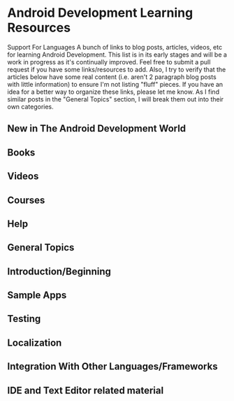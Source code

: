 Android Development Learning Resources
=============================

Support For Languages
A bunch of links to blog posts, articles, videos, etc for learning Android Development. This list is in its early stages and will be a work in progress as it's continually improved. Feel free to submit a pull request if you have some links/resources to add. Also, I try to verify that the articles below have some real content (i.e. aren't 2 paragraph blog posts with little information) to ensure I'm not listing "fluff" pieces. If you have an idea for a better way to organize these links, please let me know. As I find similar posts in the "General Topics" section, I will break them out into their own categories.  


## New in The Android Development World

## Books

## Videos

## Courses

## Help

## General Topics

## Introduction/Beginning

## Sample Apps

## Testing

## Localization

## Integration With Other Languages/Frameworks

## IDE and Text Editor related material
